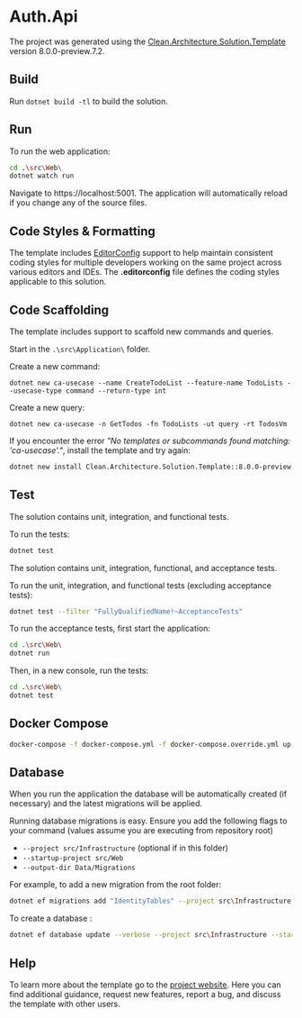 ﻿# Auth.Api

The project was generated using the [Clean.Architecture.Solution.Template](https://github.com/jasontaylordev/Auth.Api)
version 8.0.0-preview.7.2.

## Build

Run `dotnet build -tl` to build the solution.

## Run

To run the web application:

```bash
cd .\src\Web\
dotnet watch run
```

Navigate to https://localhost:5001. The application will automatically reload if you change any of the source files.

## Code Styles & Formatting

The template includes [EditorConfig](https://editorconfig.org/) support to help maintain consistent coding styles for
multiple developers working on the same project across various editors and IDEs. The **.editorconfig** file defines the
coding styles applicable to this solution.

## Code Scaffolding

The template includes support to scaffold new commands and queries.

Start in the `.\src\Application\` folder.

Create a new command:

```
dotnet new ca-usecase --name CreateTodoList --feature-name TodoLists --usecase-type command --return-type int
```

Create a new query:

```
dotnet new ca-usecase -n GetTodos -fn TodoLists -ut query -rt TodosVm
```

If you encounter the error *"No templates or subcommands found matching: 'ca-usecase'."*, install the template and try
again:

```bash
dotnet new install Clean.Architecture.Solution.Template::8.0.0-preview.7.2
```

## Test

The solution contains unit, integration, and functional tests.

To run the tests:

```bash
dotnet test
```

<!--#else -->
The solution contains unit, integration, functional, and acceptance tests.

To run the unit, integration, and functional tests (excluding acceptance tests):

```bash
dotnet test --filter "FullyQualifiedName!~AcceptanceTests"
```

To run the acceptance tests, first start the application:

```bash
cd .\src\Web\
dotnet run
```

Then, in a new console, run the tests:

```bash
cd .\src\Web\
dotnet test
```

## Docker Compose

```sh
docker-compose -f docker-compose.yml -f docker-compose.override.yml up -d 
```

## Database

When you run the application the database will be automatically created (if necessary) and the latest migrations will be
applied.

Running database migrations is easy. Ensure you add the following flags to your command (values assume you are executing
from repository root)

* `--project src/Infrastructure` (optional if in this folder)
* `--startup-project src/Web`
* `--output-dir Data/Migrations`

For example, to add a new migration from the root folder:

```sh
dotnet ef migrations add "IdentityTables" --project src\Infrastructure --startup-project src\Web --output-dir Data\Migrations
```

To create a database :

```sh
dotnet ef database update --verbose --project src\Infrastructure --startup-project src\Web
```

## Help

To learn more about the template go to the [project website](https://github.com/JasonTaylorDev/Auth.Api). Here you can
find additional guidance, request new features, report a bug, and discuss the template with other users.